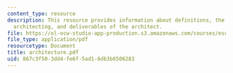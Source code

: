 ```yaml
---
content_type: resource
description: This resource provides information about definitions, the architect and
  architecting, and deliverables of the architect.
file: https://ol-ocw-studio-app-production.s3.amazonaws.com/courses/esd-34-system-architecture-january-iap-2007/867c3f503dd4fe6f5ad16db3b6506283_architecture.pdf
file_type: application/pdf
resourcetype: Document
title: architecture.pdf
uid: 867c3f50-3dd4-fe6f-5ad1-6db3b6506283
---
```

